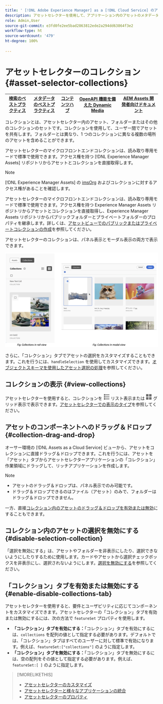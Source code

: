 ```yaml
---
title: ' [!DNL Adobe Experience Manager] as a [!DNL Cloud Service] のアセットセレクター'
description: アセットセレクターを使用して、アプリケーション内のアセットのメタデータとレンディションを検索および取得します。
role: Admin,User
source-git-commit: e3fd0fe2ee5bad2863812ede2a294dd63864f3e2
workflow-type: ht
source-wordcount: '479'
ht-degree: 100%

---
```



# アセットセレクターのコレクション {#asset-selector-collections}

| [検索のベストプラクティス](/help/assets/search-best-practices.md) | [メタデータのベストプラクティス](/help/assets/metadata-best-practices.md) | [コンテンツハブ](/help/assets/product-overview.md) | [OpenAPI 機能を備えた Dynamic Media](/help/assets/dynamic-media-open-apis-overview.md) | [AEM Assets 開発者向けドキュメント](https://developer.adobe.com/experience-cloud/experience-manager-apis/) |
| ------------- | --------------------------- |---------|----|-----|

コレクションとは、アセットセレクター内のアセット、フォルダーまたはその他のコレクションのセットです。コレクションを使用して、ユーザー間でアセットを共有します。フォルダーとは異なり、1 つのコレクションに異なる複数の場所のアセットを含めることができます。

アセットセレクターのマイクロフロントエンドコレクションは、読み取り専用モードで標準で使用できます。アクセス権を持つ [!DNL Experience Manager Assets] リポジトリからアセットとコレクションを直接取得します。

>[!NOTE]
>
>[!DNL Experience Manager Assets] の [imsOrg](/help/assets/asset-selector-properties.md) およびコレクションに対するアクセス権があることを確認します。

アセットセレクターのマイクロフロントエンドコレクションは、読み取り専用モードで標準で使用できます。アクセス権を持つ Experience Manager Assets リポジトリからアセットとコレクションを直接取得し、Experience Manager Assets リポジトリからパブリックフォルダーとプライベートフォルダーのプロパティを継承します。詳しくは、[アセットビューでのパブリックまたはプライベートコレクションの作成](/help/assets/manage-collections-assets-view.md#create-collection)を参照してください。

アセットセレクターのコレクションは、パネル表示とモーダル表示の両方で表示できます。

![パネル表示のコレクション](assets/collections-rail-modal-view.png)

<!--
Additionally, you can [customize](/help/assets/asset-selector-customization.md) the `featureSet` property to enable or disable collections in Asset Selector. See [enable or disable Collections tab](#enable-disable-collections-tab).-->

さらに、「コレクション」タブでアセットの選択をカスタマイズすることもできます。これを行うには、`handleSelection` を使用してカスタマイズできます。[オブジェクトスキーマを使用したアセット選択の処理](/help/assets/asset-selector-customization.md#handling-selection)を参照してください。

## コレクションの表示 {#view-collections}

アセットセレクターを使用すると、コレクションを ![リスト表示](assets/do-not-localize/list-view.png) リスト表示または ![グリッド表示](assets/do-not-localize/grid-view.png) グリッド表示で表示できます。[アセットセレクターでの表示のタイプ](overview-asset-selector.md#types-of-view)を参照してください。

## アセットのコンポーネントへのドラッグ＆ドロップ {#collection-drag-and-drop}

オーサー環境の [!DNL Assets as a Cloud Service] ビューから、アセットをコレクションに直接ドラッグ＆ドロップできます。これを行うには、アセットを「アセット」タブからアセットセレクターアプリケーションの「コレクション」作業領域にドラッグして、リッチアプリケーションを作成します。

>[!NOTE]
>
>* アセットのドラッグ＆ドロップは、パネル表示でのみ可能です。
>* ドラッグ＆ドロップできるのはファイル（アセット）のみで、フォルダーはドラッグ＆ドロップできません。

一方、直接[コレクション内のアセットのドラッグ＆ドロップを有効または無効](asset-selector-customization.md#enable-disable-drag-and-drop)にすることもできます。

## コレクション内のアセットの選択を無効にする {#disable-selection-collection}

「選択を無効にする」は、アセットやフォルダーを非表示にしたり、選択できないようにしたりするために使用します。カードやアセットから選択チェックボックスを非表示にし、選択されないようにします。[選択を無効にする](/help/assets/asset-selector-customization.md#disable-selection)を参照してください。

## 「コレクション」タブを有効または無効にする {#enable-disable-collections-tab}

アセットセレクターを使用すると、要件とユーザビリティに応じてコンポーネントをカスタマイズできます。アセットセレクターの「コレクション」タブを有効または無効にするには、次の方法で `featureSet` プロパティを使用します。

* **「コレクション」タブを有効にする：**「コレクション」タブを有効にするには、`collections` を配列の値として指定する必要があります。デフォルトでは、「コレクション」タブはすべてのユーザーに対して標準で有効になります。例えば、`featureSet:["collections"]` のように指定します。
* **「コレクション」タブを無効にする：**「コレクション」タブを無効にするには、空の配列をその値として指定する必要があります。例えば、`featureSet:[ ]` のように指定します。

>[!MORELIKETHIS]
>
>* [アセットセレクターのカスタマイズ](/help/assets/asset-selector-customization.md)
>* [アセットセレクターと様々なアプリケーションの統合](/help/assets/integrate-asset-selector.md)
>* [アセットセレクターのプロパティ](/help/assets/asset-selector-properties.md)

